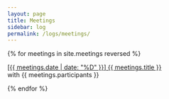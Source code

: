 ```yaml
---
layout: page
title: Meetings
sidebar: log
permalink: /logs/meetings/
---
```

<div class="home">
    
  {% for meetings in site.meetings reversed %}
    <p>
      <a href="{{ meetings.url | prepend: site.baseurl }}">
        [{{ meetings.date | date: "%D" }}] {{ meetings.title }}
      </a><br>
      <span class="log-meta">with {{ meetings.participants }}</span>
    </p>
  {% endfor %}

</div>
